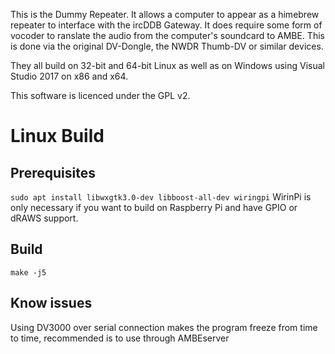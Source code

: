 This is the Dummy Repeater. It allows a computer to appear as a himebrew repeater to interface with the ircDDB Gateway. It does require some form of vocoder to ranslate the audio from the computer's soundcard to AMBE. This is done via the original DV-Dongle, the NWDR Thumb-DV or similar devices.

They all build on 32-bit and 64-bit Linux as well as on Windows using Visual Studio 2017 on x86 and x64.

This software is licenced under the GPL v2.

# Linux Build
## Prerequisites

`sudo apt install libwxgtk3.0-dev libboost-all-dev wiringpi`
 WirinPi is only necessary if you want to build on Raspberry Pi and have GPIO or dRAWS support.
 
## Build
`make -j5`

## Know issues
Using DV3000 over serial connection makes the program freeze from time to time, recommended is to use through AMBEserver
